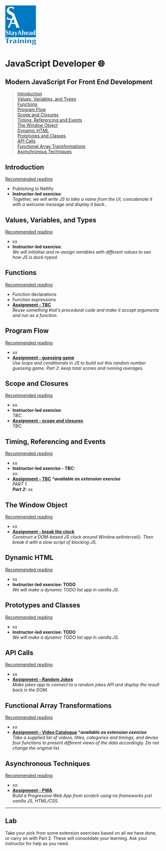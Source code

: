 <img src="assets/stayahead-logo-lg.png" alt="StayAhead Training, London EC1A 9HF" width="100vw"/><br>
# JavaScript Developer :globe_with_meridians:
## Modern JavaScript For Front End Development

> [Introduction](#introduction)<br />
  [Values, Variables, and Types](#values-variables-and-types)<br />
  [Functions](#functions)<br />
  [Program Flow](#program-flow)<br />
  [Scope and Closures](#scope-and-closures)<br />
  [Timing, Referencing and Events](#timing-referencing-and-events)<br />
  [The Window Object](#the-window-object)<br />
  [Dynamic HTML](#dynamic-html)<br />
  [Prototypes and Classes](#prototype-sand-classes)<br />
  [API Calls](#api-calls)<br />
  [Functional Array Transformations](#functional-array-transformations)<br />
  [Asynchronous Techniques](#asynchronous-techniques)<br />


## Introduction
[Recommended reading](recommended-reading.md#introduction)

- Publishing to Netlify
- **Instructor-led exercise**:
<br>*Together, we will write JS to take a name from the UI, concatenate it with a welcome message and display it back.*.


## Values, Variables, and Types
[Recommended reading](recommended-reading.md#text-elements)
- xx
- **Instructor-led exercise**:
<br>*We will initialise and re-assign variables with different values to see how JS is duck-typed*.


## Functions
[Recommended reading](recommended-reading.md#hyperlinks)

- Function declarations
- Function expressions
- [**Assignment - TBC** ](#)
<br>*Reuse something that's procedural code and make it accept arguments and run as a function.*


## Program Flow
[Recommended reading](recommended-reading.md#hyperlinks)

- xx
- [**Assignment - guessing game** ](#)
<br>*Use loops and conditionals in JS to build out this random number guessing game. Part 2: keep total scores and running averages.*
  

## Scope and Closures
[Recommended reading](recommended-reading.md#further-css-selectors)

- xx
- **Instructor-led exercise**:
<br>*TBC*.
- [**Assignment - scope and closures**](#)
<br>*TBC.*


## Timing, Referencing and Events
[Recommended reading](recommended-reading.md#structuring-content)

- xx
- **Instructor-led exercise - TBC:**
<br>*xx.*
- [**Assignment - TBC**](assignments/css-selectors/README.md) ****available as extension exercise***
<br>*PART 1. <br>**Part 2:** xx.*


## The Window Object
[Recommended reading](recommended-reading.md#multimedia-and-embedding)

- xx
- [**Assignment - break the clock**](#)
<br>*Construct a DOM-based JS clock around Window.setInterval(). Then break it with a slow script of blocking JS.*


## Dynamic HTML
[Recommended reading](recommended-reading.md#tables)

- xx
- **Instructor-led exercise: TODO**
<br>*We will make a dynamic TODO list app in vanilla JS.*


## Prototypes and Classes 
[Recommended reading](recommended-reading.md#tables)

- xx
- **Instructor-led exercise: TODO**
<br>*We will make a dynamic TODO list app in vanilla JS.*


## API Calls
[Recommended reading](recommended-reading.md#forms)

- xx
- [**Assignment - Random Jokes**](#)
<br>*Make jokes app to connect to a random jokes API and display the result back in the DOM.*


## Functional Array Transformations
[Recommended reading](recommended-reading.md#further-layout)

- xx
- [**Assignment - Video Catalogue**](#) ****available as extension exercise***
<br>*Take a supplied list of videos, titles, categories and timings, and devise four functions to present different views of the data accordingly. Do not change the original list.*


## Asynchronous Techniques
[Recommended reading](recommended-reading.md#ui-frameworks)

- xx:
- [**Assignment - PWA**](#)
<br>*Build a Progressive Web App from scratch using no frameworks just vanilla JS, HTML/CSS.*


<hr>

## Lab

Take your pick from some extension exercises based on all we have done, or carry on with Part 2. These will consolidate your learning. Ask your instructor for help as you need.


